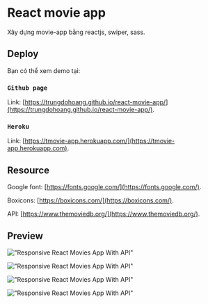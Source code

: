 # React movie app

Xây dựng movie-app bằng reactjs, swiper, sass.

## Deploy

Bạn có thể xem demo tại:

### `Github page`

Link: [https://trungdohoang.github.io/react-movie-app/](https://trungdohoang.github.io/react-movie-app/).


### `Heroku`

Link: [https://tmovie-app.herokuapp.com/](https://tmovie-app.herokuapp.com).

## Resource

Google font: [https://fonts.google.com/](https://fonts.google.com/).

Boxicons: [https://boxicons.com/](https://boxicons.com/).

API: [https://www.themoviedb.org/](https://www.themoviedb.org/).

## Preview
!["Responsive React Movies App With API"](https://user-images.githubusercontent.com/67447840/136721197-be990f3a-cae2-4757-9eb7-c0796f4a3834.png "Responsive React Movies App With API")

!["Responsive React Movies App With API"](https://user-images.githubusercontent.com/67447840/136721135-f64988cf-af31-495f-988c-c24ab10cbade.png "Responsive React Movies App With API")

!["Responsive React Movies App With API"](https://user-images.githubusercontent.com/67447840/136721056-733be8a6-7af6-424b-a74e-eb65980a5464.png "Responsive React Movies App With API")

!["Responsive React Movies App With API"](https://user-images.githubusercontent.com/67447840/136721118-cf5c59d2-31ff-4b06-86cb-262dd1b655fc.png "Responsive React Movies App With API")